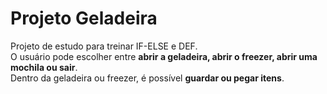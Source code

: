 # Projeto Geladeira

Projeto de estudo para treinar IF-ELSE e DEF.  
O usuário pode escolher entre **abrir a geladeira, abrir o freezer, abrir uma mochila ou sair**.  
Dentro da geladeira ou freezer, é possível **guardar ou pegar itens**.  
